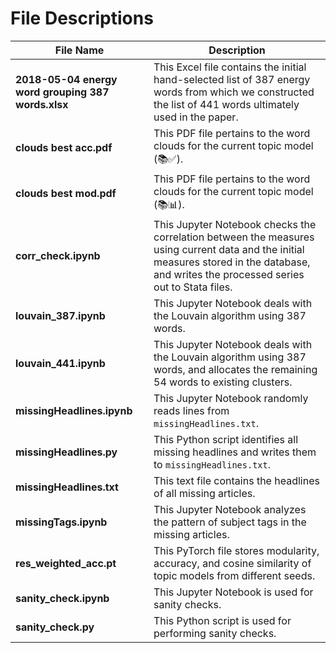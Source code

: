 # File Descriptions

| File Name                              | Description                                                           |
|----------------------------------------|-----------------------------------------------------------------------|
| **2018-05-04 energy word grouping 387 words.xlsx** | This Excel file contains the initial hand-selected list of 387 energy words from which we constructed the list of 441 words ultimately used in the paper. |
| **clouds best acc.pdf**                | This PDF file pertains to the word clouds for the current topic model (:books:✅).                |
| **clouds best mod.pdf**                | This PDF file pertains to the word clouds for the current topic model (:books:📊).                     |
| **corr_check.ipynb**                   | This Jupyter Notebook checks the correlation between the measures using current data and the initial measures stored in the database, and writes the processed series out to Stata files.                     |
| **louvain_387.ipynb**                  | This Jupyter Notebook deals with the Louvain algorithm using 387 words. |
| **louvain_441.ipynb**                  | This Jupyter Notebook deals with the Louvain algorithm using 387 words, and allocates the remaining 54 words to existing clusters. |
| **missingHeadlines.ipynb**             | This Jupyter Notebook randomly reads lines from `missingHeadlines.txt`.         |
| **missingHeadlines.py**                | This Python script identifies all missing headlines and writes them to `missingHeadlines.txt`.            |
| **missingHeadlines.txt**               | This text file contains the headlines of all missing articles.            |
| **missingTags.ipynb**                  | This Jupyter Notebook analyzes the pattern of subject tags in the missing articles.              |
| **res_weighted_acc.pt**                | This PyTorch file stores modularity, accuracy, and cosine similarity of topic models from different seeds.                    |
| **sanity_check.ipynb**                 | This Jupyter Notebook is used for sanity checks.                      |
| **sanity_check.py**                    | This Python script is used for performing sanity checks.              |
